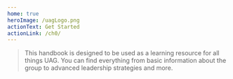 ```yaml
---
home: true
heroImage: /uagLogo.png
actionText: Get Started
actionLink: /ch0/
---
```


> This handbook is designed to be used as a learning resource for all things UAG. You can find everything from basic information about the group to advanced leadership strategies and more.
